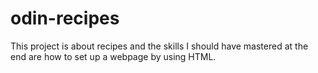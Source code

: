 # odin-recipes

This project is about recipes and the skills I should have mastered at the end are how to set up a webpage by using HTML.
